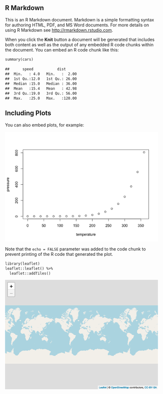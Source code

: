 

## R Markdown

This is an R Markdown document. Markdown is a simple formatting syntax
for authoring HTML, PDF, and MS Word documents. For more details on
using R Markdown see <http://rmarkdown.rstudio.com>.

When you click the **Knit** button a document will be generated that
includes both content as well as the output of any embedded R code
chunks within the document. You can embed an R code chunk like this:

    summary(cars)

    ##      speed           dist       
    ##  Min.   : 4.0   Min.   :  2.00  
    ##  1st Qu.:12.0   1st Qu.: 26.00  
    ##  Median :15.0   Median : 36.00  
    ##  Mean   :15.4   Mean   : 42.98  
    ##  3rd Qu.:19.0   3rd Qu.: 56.00  
    ##  Max.   :25.0   Max.   :120.00

## Including Plots

You can also embed plots, for example:

![](2020-01-06_rmarkdown_test_files/figure-markdown_strict/pressure-1.png)

Note that the `echo = FALSE` parameter was added to the code chunk to
prevent printing of the R code that generated the plot.

    library(leaflet)
    leaflet::leaflet() %>% 
      leaflet::addTiles()

![](2020-01-06_rmarkdown_test_files/figure-markdown_strict/unnamed-chunk-1-1.png)
